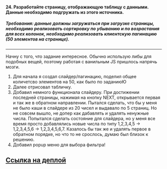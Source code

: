 <h4>24. Разработайте страницу, отображающую таблицу с данными. Данные необходимо подгружать из этого источника.</h4>

<h5>Требования:
данные должны загружаться при загрузке страницы,
необходимо реализовать сортировку по убыванию и по возрастания для всех колонок,
необходимо реализовать клиентскую пагинацию (50 элементов на странице).</h5>

---

Начну с того, что задание интересное. Обычно использую либы для подобных вещей, поэтому работая с ванильным JS пришлось напрячь мозги.

1. Для начала я создал слайдер/пагинацию, поделил общее количетсво элементов на 50, как было по заданиюЮ
2. Далее отрисовал табличку.
3. Добавил немного функционала слайдеру. При достижении последней страницы, нажимая на кнопку NEXT, открывается первая и так же в обратном направлении.
   Пытался сделать, что бы у меня не было каши в слайдере из 20 чисел и выдавало по 5 страниц. Но не совсем вышло, не допер как дабавлять и удалять ненужные числа. Попытался сделать состояние для слайдера, но у меня все время просто добавлялись новые числа по типу 1,2,3,4,5 -> 1,2,3,4,5,6 -> 1,2,3,4,5,6,7. Казалось бы так же и удалять первое в обратном порядке, но что то не срослось, думаю был близок к решению.
4. Добавил popup меню для выбора фильтра!

<h2><a href="https://arizonec.github.io/data-table/">Ccылка на деплой </a></h2>

